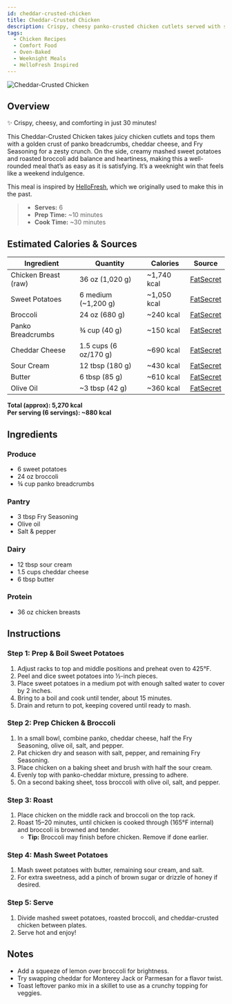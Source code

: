 ```yaml
---
id: cheddar-crusted-chicken
title: Cheddar-Crusted Chicken
description: Crispy, cheesy panko-crusted chicken cutlets served with silky mashed sweet potatoes and roasted broccoli — a fast, comforting weeknight dinner.
tags:
  - Chicken Recipes
  - Comfort Food
  - Oven-Baked
  - Weeknight Meals
  - HelloFresh Inspired
---
```


![Cheddar-Crusted Chicken](/img/comfort/cheddar_crusted_chicken/cover.png)

## Overview

✨ Crispy, cheesy, and comforting in just 30 minutes!

This Cheddar-Crusted Chicken takes juicy chicken cutlets and tops them with a golden crust of panko breadcrumbs, cheddar cheese, and Fry Seasoning for a zesty crunch. On the side, creamy mashed sweet potatoes and roasted broccoli add balance and heartiness, making this a well-rounded meal that’s as easy as it is satisfying. It’s a weeknight win that feels like a weekend indulgence.

This meal is inspired by [HelloFresh], which we originally used to make this in the past.

> - **Serves:** 6
> - **Prep Time:** ~10 minutes
> - **Cook Time:** ~30 minutes

## Estimated Calories & Sources

| **Ingredient**       | **Quantity**          | **Calories** | **Source**                                                                                           |
| -------------------- | --------------------- | ------------ | ---------------------------------------------------------------------------------------------------- |
| Chicken Breast (raw) | 36 oz (1,020 g)       | ~1,740 kcal  | [FatSecret](https://www.fatsecret.com/calories-nutrition/usda/chicken-breast-raw?portionid=34618)    |
| Sweet Potatoes       | 6 medium (~1,200 g)   | ~1,050 kcal  | [FatSecret](https://www.fatsecret.com/calories-nutrition/usda/sweet-potatoes)                        |
| Broccoli             | 24 oz (680 g)         | ~240 kcal    | [FatSecret](https://www.fatsecret.com/calories-nutrition/usda/broccoli)                              |
| Panko Breadcrumbs    | ¾ cup (40 g)          | ~150 kcal    | [FatSecret](https://www.fatsecret.com/calories-nutrition/generic/panko-breadcrumbs?portionid=337621) |
| Cheddar Cheese       | 1.5 cups (6 oz/170 g) | ~690 kcal    | [FatSecret](https://www.fatsecret.com/calories-nutrition/usda/cheddar-cheese)                        |
| Sour Cream           | 12 tbsp (180 g)       | ~430 kcal    | [FatSecret](https://www.fatsecret.com/calories-nutrition/generic/sour-cream?portionid=40209)         |
| Butter               | 6 tbsp (85 g)         | ~610 kcal    | [FatSecret](https://www.fatsecret.com/calories-nutrition/usda/butter-salted)                         |
| Olive Oil            | ~3 tbsp (42 g)        | ~360 kcal    | [FatSecret](https://www.fatsecret.com/calories-nutrition/generic/olive-oil)                          |

**Total (approx): 5,270 kcal**  
**Per serving (6 servings): ~880 kcal**

## Ingredients

### Produce

- 6 sweet potatoes
- 24 oz broccoli
- ¾ cup panko breadcrumbs

### Pantry

- 3 tbsp Fry Seasoning
- Olive oil
- Salt & pepper

### Dairy

- 12 tbsp sour cream
- 1.5 cups cheddar cheese
- 6 tbsp butter

### Protein

- 36 oz chicken breasts

## Instructions

### Step 1: Prep & Boil Sweet Potatoes

1. Adjust racks to top and middle positions and preheat oven to 425°F.
2. Peel and dice sweet potatoes into ½-inch pieces.
3. Place sweet potatoes in a medium pot with enough salted water to cover by 2 inches.
4. Bring to a boil and cook until tender, about 15 minutes.
5. Drain and return to pot, keeping covered until ready to mash.

### Step 2: Prep Chicken & Broccoli

1. In a small bowl, combine panko, cheddar cheese, half the Fry Seasoning, olive oil, salt, and pepper.
2. Pat chicken dry and season with salt, pepper, and remaining Fry Seasoning.
3. Place chicken on a baking sheet and brush with half the sour cream.
4. Evenly top with panko-cheddar mixture, pressing to adhere.
5. On a second baking sheet, toss broccoli with olive oil, salt, and pepper.

### Step 3: Roast

1. Place chicken on the middle rack and broccoli on the top rack.
2. Roast 15–20 minutes, until chicken is cooked through (165°F internal) and broccoli is browned and tender.
   - **Tip:** Broccoli may finish before chicken. Remove if done earlier.

### Step 4: Mash Sweet Potatoes

1. Mash sweet potatoes with butter, remaining sour cream, and salt.
2. For extra sweetness, add a pinch of brown sugar or drizzle of honey if desired.

### Step 5: Serve

1. Divide mashed sweet potatoes, roasted broccoli, and cheddar-crusted chicken between plates.
2. Serve hot and enjoy!

## Notes

- Add a squeeze of lemon over broccoli for brightness.
- Try swapping cheddar for Monterey Jack or Parmesan for a flavor twist.
- Toast leftover panko mix in a skillet to use as a crunchy topping for veggies.

[HelloFresh]: https://www.hellofresh.com/recipes/cheddar-crusted-chicken-5cdad28aa2346500171cb292

